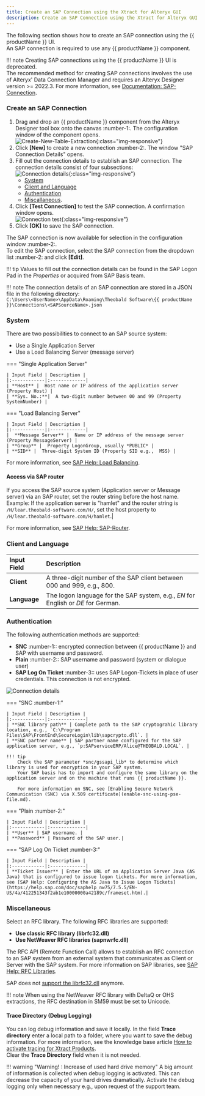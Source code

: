 ```yaml
---
title: Create an SAP Connection using the Xtract for Alteryx GUI
description: Create an SAP Connection using the Xtract for Alteryx GUI
---
```


The following section shows how to create an SAP connection using the {{ productName }} UI.<br>
An SAP connection is required to use any {{ productName }} component.

!!! note
    Creating SAP connections using the {{ productName }} UI is deprecated.<br>
    The recommended method for creating SAP connections involves the use of Alteryx' Data Connection Manager and requires an Alteryx Designer version >= 2022.3.
    For more information, see [Documentation: SAP-Connection](../documentation/sap-connection/index.md).


### Create an SAP Connection

1. Drag and drop an {{ productName }} component from the Alteryx Designer tool box onto the canvas :number-1:. 
The configuration window of the component opens. <br>
![Create-New-Table-Extraction](../assets/images/articles/xfa/xfa_create_table_extraction_02.png){:class="img-responsive"}
2. Click **[New]** to create a new connection :number-2:. The window "SAP Connection Details" opens.
3. Fill out the connection details to establish an SAP connection.
The connection details consist of four subsections: <br>
![Connection details](../assets/images/articles/xfa/xfa_connection-det.png){:class="img-responsive"}
	- [System](#system)
	- [Client and Language](#client-and-language)
	- [Authentication](#authentication) 
	- [Miscallaneous](#miscellaneous).
4. Click **[Test Connection]** to test the SAP connection. A confirmation window opens.<br>
![Connection test](../assets/images/articles/xfa/xfa_test-con.png){:class="img-responsive"}
5. Click **[OK]** to save the SAP connection.

The SAP connection is now available for selection in the configuration window :number-2:.<br>
To edit the SAP connection, select the SAP connection from the dropdown list :number-2: and click **[Edit]**.

!!! tip
    Values to fill out the connection details can be found in the SAP Logon Pad in the *Properties* or acquired from SAP Basis team.

!!! note
    The connection details of an SAP connection are stored in a JSON file in the following directory:<br>
    `C:\Users\<UserName>\AppData\Roaming\Theobald Software\{{ productName }}\Connections\<SAPSourceName>.json`

### System

There are two possibilities to connect to an SAP source system:

- Use a Single Application Server
- Use a Load Balancing Server (message server)

=== "Single Application Server"

	| Input Field | Description |
	|:------------|:-------------|
	| **Host** |  Host name or IP address of the application server (Property Host) |
	| **Sys. No.:**|  A two-digit number between 00 and 99 (Property SystemNumber) |

=== "Load Balancing Server"

	| Input Field | Description |
	|:------------|:-------------|
	|  **Message Server** |  Name or IP address of the message server (Property MessageServer) |
	| **Group** |  Property LogonGroup, usually *PUBLIC* |
	| **SID** |  Three-digit System ID (Property SID e.g.,  MSS) |
	
For more information, see [SAP Help: Load Balancing](https://help.sap.com/saphelp_nwpi711/helpdata/en/c4/3a644c505211d189550000e829fbbd/content.htm?no_cache=true).

#### Access via SAP router

If you access the SAP source system (Application server or Message server) via an SAP router, set the router string before the host name. 
Example: If the application server is "hamlet" and the router string is ``/H/lear.theobald-software.com/H/``, set the host property to ``/H/lear.theobald-software.com/H/hamlet``.|

For more information, see [SAP Help: SAP-Router](https://help.sap.com/viewer/6d9a59096c4b1014b507f15bed51571f/7.01.22/en-US/486b41efb74c07bee10000000a42189d.html).

### Client and Language

| Input Field | Description |
|:------------|:-------------|
| **Client** | A three-digit number of the SAP client between 000 and 999, e.g., 800. |
| **Language** | The logon language for the SAP system, e.g., *EN* for English or *DE* for German. |

### Authentication

The following authentication methods are supported:
- **SNC** :number-1::  encrypted connection between {{ productName }} and SAP with username and password. 
- **Plain** :number-2:: SAP username and password (system or dialogue user)
- **SAP Log On Ticket** :number-3:: uses SAP Logon-Tickets in place of user credentials. This connection is not encrypted.
	
![Connection details](../assets/images/articles/xfa/xfa_connection-auth.png)

=== "SNC :number-1:" 

	| Input Field | Description |
	|:------------|:-------------|
	| **SNC library path** | Complete path to the SAP cryptograhic library location, e.g., `C:\Program Files\SAP\FrontEnd\SecureLogin\lib\sapcrypto.dll`. |
	| **SNC partner name** | SAP partner name configured for the SAP application server, e.g., `p:SAPserviceERP/Alice@THEOBALD.LOCAL`. |

	!!! tip
		Check the SAP parameter *snc/gssapi_lib* to determine which library is used for encryption in your SAP system.
		Your SAP basis has to import and configure the same library on the application server and on the machine that runs {{ productName }}.
		
		For more information on SNC, see [Enabling Secure Network Communication (SNC) via X.509 certificate](enable-snc-using-pse-file.md).

=== "Plain :number-2:"

	| Input Field | Description |
	|:------------|:-------------|
	| **User** | SAP username. |
	| **Password** | Password of the SAP user.|

=== "SAP Log On Ticket :number-3:"

	| Input Field | Description |
	|:------------|:-------------|
	| **Ticket Issuer** | Enter the URL of an Application Server Java (AS Java) that is configured to issue logon tickets. For more information, see [SAP Help: Configuring the AS Java to Issue Logon Tickets](https://help.sap.com/doc/saphelp_nw75/7.5.5/EN-US/4a/412251343f2ab1e10000000a42189c/frameset.htm).|

### Miscellaneous

Select an RFC library. The following RFC libraries are supported:

- **Use classic RFC library (librfc32.dll)**
- **Use NetWeaver RFC libraries (sapnwrfc.dll)**

The RFC API (Remote Function Call) allows to establish an RFC connection to an SAP system from an external system that communicates as Client or Server with the SAP system. 
For more information on SAP libraries, see [SAP Help: RFC Libraries](https://help.sap.com/saphelp_nwpi71/helpdata/de/45/18e96cd26321a1e10000000a1553f6/frameset.htm). 

SAP does not [support the librfc32.dll](https://blogs.sap.com/2012/08/15/support-for-classic-rfc-library-ends-march-2016/) anymore. 

!!! note
    When using the NetWeaver RFC library with DeltaQ or OHS extractions, the RFC destination in SM59 must be set to Unicode.

#### Trace Directory (Debug Logging)

You can log debug information and save it locally. In the field **Trace directory** enter a local path to a folder, where you want to save the debug information.
For more information, see the knowledge base article [How to activate tracing for Xtract Products](https://support.theobald-software.com/helpdesk/KB/View/14455-how-to-activate-tracing-for-xtract-products).<br>
Clear the **Trace Directory** field when it is not needed.

!!! warning "Warning! : Increase of used hard drive memory"
    A big amount of information is collected when debug logging is activated. This can decrease the capacity of your hard drives dramatically.
    Activate the debug logging only when necessary e.g., upon request of the support team.
